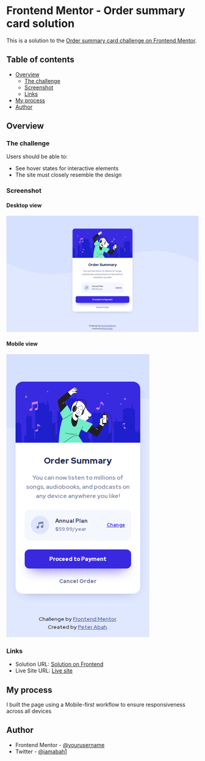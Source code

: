 # Frontend Mentor - Order summary card solution

This is a solution to the [Order summary card challenge on Frontend Mentor](https://www.frontendmentor.io/challenges/order-summary-component-QlPmajDUj). 

## Table of contents

- [Overview](#overview)
  - [The challenge](#the-challenge)
  - [Screenshot](#screenshot)
  - [Links](#links)
- [My process](#my-process)
- [Author](#author)

## Overview

### The challenge

Users should be able to:

- See hover states for interactive elements
- The site must closely resemble the design

### Screenshot
#### Desktop view
![Desktop view](images/screenshot-desktop.png)

#### Mobile view
![Mobile View](images/screenshot-mobile.png "Optional title")

### Links
- Solution URL: [Solution on Frontend](https://www.frontendmentor.io/solutions/order-summary-card-jvYxz80fv)
- Live Site URL: [Live site](https://peter-abah.github.io/order-summary-card/)

## My process
I built the page using a Mobile-first workflow to ensure responsiveness across all devices


## Author
- Frontend Mentor - [@yourusername](https://www.frontendmentor.io/profile/peter-abah)
- Twitter - [@iamabah1](https://www.twitter.com/iamabah1)
